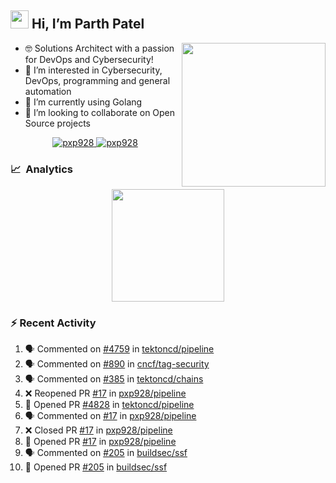 ## <img src="https://github.com/TheDudeThatCode/TheDudeThatCode/blob/master/Assets/Hi.gif" width="29px"> Hi, I’m Parth Patel

<img align="right"  src="https://media.giphy.com/media/PRgs2sn03T1xpCSWKe/giphy.gif" width="230">

- :nerd_face: Solutions Architect with a passion for DevOps and Cybersecurity!
- 👀  I’m interested in Cybersecurity, DevOps, programming and general automation
- 🌱  I’m currently using Golang
- 💞️  I’m looking to collaborate on Open Source projects

<p align="center">
  <a href="https://linkedin.com/in/pxp928" target="blank">
    <img src="https://img.shields.io/badge/linkedin-%230077B5.svg?&style=for-the-badge&logo=linkedin&logoColor=white" alt="pxp928" />
  </a>
  <a href="https://twitter.com/pxp928" target="blank">
    <img src="https://img.shields.io/badge/Twitter-1DA1F2?style=for-the-badge&logo=twitter&logoColor=white" alt="pxp928" />
  </a>
</p>

### 📈 &nbsp;Analytics

<p align="center">
  <a href="https://github.com/pxp928">
    <img height="180em" src="https://github-readme-stats-eight-theta.vercel.app/api?username=pxp928&show_icons=true&theme=radical&include_all_commits=true&count_private=true&line_height=26"/>
  </a>
</p>

### :zap: Recent Activity

<!--START_SECTION:activity-->
1. 🗣 Commented on [#4759](https://github.com/tektoncd/pipeline/issues/4759) in [tektoncd/pipeline](https://github.com/tektoncd/pipeline)
2. 🗣 Commented on [#890](https://github.com/cncf/tag-security/issues/890) in [cncf/tag-security](https://github.com/cncf/tag-security)
3. 🗣 Commented on [#385](https://github.com/tektoncd/chains/issues/385) in [tektoncd/chains](https://github.com/tektoncd/chains)
4. ❌ Reopened PR [#17](https://github.com/pxp928/pipeline/pull/17) in [pxp928/pipeline](https://github.com/pxp928/pipeline)
5. 💪 Opened PR [#4828](https://github.com/tektoncd/pipeline/pull/4828) in [tektoncd/pipeline](https://github.com/tektoncd/pipeline)
6. 🗣 Commented on [#17](https://github.com/pxp928/pipeline/issues/17) in [pxp928/pipeline](https://github.com/pxp928/pipeline)
7. ❌ Closed PR [#17](https://github.com/pxp928/pipeline/pull/17) in [pxp928/pipeline](https://github.com/pxp928/pipeline)
8. 💪 Opened PR [#17](https://github.com/pxp928/pipeline/pull/17) in [pxp928/pipeline](https://github.com/pxp928/pipeline)
9. 🗣 Commented on [#205](https://github.com/buildsec/ssf/issues/205) in [buildsec/ssf](https://github.com/buildsec/ssf)
10. 💪 Opened PR [#205](https://github.com/buildsec/ssf/pull/205) in [buildsec/ssf](https://github.com/buildsec/ssf)
<!--END_SECTION:activity-->

<!---
pxp928/pxp928 is a ✨ special ✨ repository because its `README.md` (this file) appears on your GitHub profile.
You can click the Preview link to take a look at your changes.
--->
